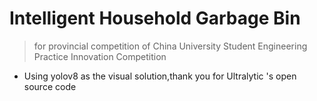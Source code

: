 # Intelligent Household Garbage Bin

> for provincial competition of China University Student Engineering Practice Innovation Competition

- Using yolov8 as the visual solution,thank you for  Ultralytic 's  open source code